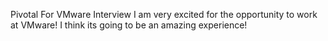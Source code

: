 Pivotal
For VMware Interview
I am very excited for the opportunity to work at VMware!
I think its going to be an amazing experience!
